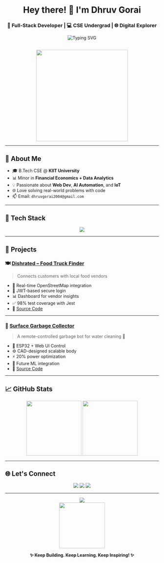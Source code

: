 <!-- 🌟 Dhruv Gorai's GitHub Profile README -->

<h1 align="center">Hey there! 👋 I'm <b>Dhruv Gorai</b></h1>
<h3 align="center">🚀 Full-Stack Developer | 💻 CSE Undergrad | 🌐 Digital Explorer</h3>

<div align="center">
  <img src="https://readme-typing-svg.herokuapp.com?font=Fira+Code&weight=500&size=22&duration=3000&pause=1000&color=00FFFF&center=true&vCenter=true&width=550&lines=Frontend+Wizard+🧙‍♂️;Open+Source+Contributor+🌍;Tech+Enthusiast+💡;Always+learning+new+things+🧠;Building+cool+projects+🚀" alt="Typing SVG" />
</div>

<br/>

<p align="center">
  <img src="https://media1.giphy.com/media/v1.Y2lkPTc5MGI3NjExMDA2dTRpemJxcGc1OWM3Nm9kYm1kY243Z2k1YW9nbHc1amt6OTcxNyZlcD12MV9pbnRlcm5hbF9naWZfYnlfaWQmY3Q9Zw/ENY5vJgJPEfG3Ym14H/giphy.gif" , width="300" />
</p>

---

## 🌟 About Me

- 🎓 B.Tech CSE @ **KIIT University**
- 📊 Minor in **Financial Economics + Data Analytics**
- 💡 Passionate about **Web Dev**, **AI Automation**, and **IoT**
- 🌐 Love solving real-world problems with code
- 📫 Email: `dhruvgorai2004@gmail.com`

---

## 🧰 Tech Stack

<p align="center">
  <img src="https://skillicons.dev/icons?i=js,react,nextjs,nodejs,mongodb,mysql,java,cpp,python,html,css,git,github,linux,vscode" />
</p>

---

## 🚀 Projects

### 🍽️ [Dishrated – Food Truck Finder](https://dishrated1.netlify.app/)
> Connects customers with local food vendors

- 📍 Real-time OpenStreetMap integration  
- 🔐 JWT-based secure login  
- 📊 Dashboard for vendor insights  
- ✅ 98% test coverage with Jest  
- 🔗 [Source Code](https://github.com/Dcodder33/dishrated)

---

### 🧹 [Surface Garbage Collector](https://github.com/Dcodder33/Surface-garbage-collector)
> A remote-controlled garbage bot for water cleaning 🌊

- 🔧 ESP32 + Web UI Control  
- ⚙️ CAD-designed scalable body  
- ⚡ 20% power optimization  
- 🤖 Future ML integration  
- 🔗 [Source Code](https://github.com/Dcodder33/Surface-garbage-collector)

---

## 📈 GitHub Stats

<p align="center">
  <img src="https://github-readme-stats.vercel.app/api?username=Dcodder33&show_icons=true&theme=tokyonight&count_private=true&hide=issues" height="180"/>
  <img src="https://github-readme-streak-stats.herokuapp.com?user=Dcodder33&theme=tokyonight" height="180"/>
</p>

---

## 🌐 Let's Connect

<p align="center">
  <a href="https://github.com/Dcodder33"><img src="https://img.shields.io/badge/GitHub-000?style=for-the-badge&logo=github&logoColor=white"/></a>
  <a href="https://linkedin.com/in/dhruv-gorai-778b7b278"><img src="https://img.shields.io/badge/LinkedIn-0077B5?style=for-the-badge&logo=linkedin&logoColor=white"/></a>
  <a href="mailto:dhruvgorai2004@gmail.com"><img src="https://img.shields.io/badge/Gmail-D14836?style=for-the-badge&logo=gmail&logoColor=white"/></a>
</p>

---

<p align="center">
  <img src="https://komarev.com/ghpvc/?username=Dcodder33&label=Profile+Views&color=brightgreen" />
  <br/>
  <img src="https://media.giphy.com/media/26tPoyDhjiJ2g7rEs/giphy.gif" width="150" />
</p>

<p align="center"><b>✨ Keep Building. Keep Learning. Keep Inspiring! ✨</b></p>
